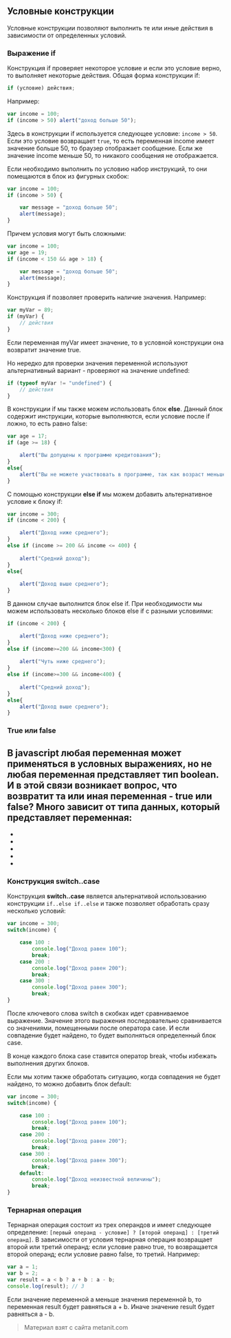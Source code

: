 ## Условные конструкции

Условные конструкции позволяют выполнить те или иные действия в зависимости от определенных условий.

### Выражение if

Конструкция if проверяет некоторое условие и если это условие верно, то выполняет некоторые действия. Общая форма конструкции if:

```js
if (условие) действия;
```

Например:

```js
var income = 100;
if (income > 50) alert("доход больше 50");
```

Здесь в конструкции if используется следующее условие: `income > 50`. Если это условие возвращает `true`, то есть переменная income имеет значение больше 50, то браузер отображает сообщение. Если же значение income меньше 50, то никакого сообщения не отображается.

Если необходимо выполнить по условию набор инструкций, то они помещаются в блок из фигурных скобок:

```js
var income = 100;
if (income > 50) {

    var message = "доход больше 50";
    alert(message);
}
```

Причем условия могут быть сложными:

```js
var income = 100;
var age = 19;
if (income < 150 && age > 18) {

    var message = "доход больше 50";
    alert(message);
}
```

Конструкция if позволяет проверить наличие значения. Например:

```js
var myVar = 89;
if (myVar) {
    // действия
}
```

Если переменная myVar имеет значение, то в условной конструкции она возвратит значение true.

Но нередко для проверки значения переменной используют альтернативный вариант - проверяют на значение undefined:

```js
if (typeof myVar != "undefined") {
    // действия
}
```

В конструкции if мы также можем использовать блок **else**. Данный блок содержит инструкции, которые выполняются, если условие после if ложно, то есть равно false:

```js
var age = 17;
if (age >= 18) {

    alert("Вы допущены к программе кредитования");
}
else{
    alert("Вы не можете участвовать в программе, так как возраст меньше 18");
}
```

С помощью конструкции **else if** мы можем добавить альтернативное условие к блоку if:

```js
var income = 300;
if (income < 200) {

    alert("Доход ниже среднего");
}
else if (income >= 200 && income <= 400) {
    
    alert("Средний доход");
}
else{
    
    alert("Доход выше среднего");
}
```

В данном случае выполнится блок else if. При необходимости мы можем использовать несколько блоков else if с разными условиями:

```js
if (income < 200) {

    alert("Доход ниже среднего");
}
else if (income>=200 && income<300) {
    
    alert("Чуть ниже среднего");
}
else if (income>=300 && income<400) {
    
    alert("Средний доход");
}
else{
    alert("Доход выше среднего");
}
```

### True или false

В javascript любая переменная может применяться в условных выражениях, но не любая переменная представляет тип boolean. И в этой связи возникает вопрос, что возвратит та или иная переменная - true или false? Много зависит от типа данных, который представляет переменная:
- 
- 
- 
- 
- 
- 

### Конструкция switch..case

Конструкция **switch..case** является альтернативой использованию конструкции `if..else if..else` и также позволяет обработать сразу несколько условий:

```js
var income = 300;
switch(income) {

    case 100 : 
        console.log("Доход равен 100");
        break;
    case 200 : 
        console.log("Доход равен 200");
        break;
    case 300 : 
        console.log("Доход равен 300");
        break;
}
```

После ключевого слова switch в скобках идет сравниваемое выражение. Значение этого выражения последовательно сравнивается со значениями, помещенными после оператора сase. И если совпадение будет найдено, то будет выполняться определенный блок сase.

В конце каждого блока сase ставится оператор break, чтобы избежать выполнения других блоков.

Если мы хотим также обработать ситуацию, когда совпадения не будет найдено, то можно добавить блок default:

```js
var income = 300;
switch(income) {

    case 100 : 
        console.log("Доход равен 100");
        break;
    case 200 : 
        console.log("Доход равен 200");
        break;
    case 300 : 
        console.log("Доход равен 300");
        break;
    default: 
        console.log("Доход неизвестной величины");
        break;
}
```

### Тернарная операция

Тернарная операция состоит из трех операндов и имеет следующее определение: `[первый операнд - условие] ? [второй операнд] : [третий операнд]`. В зависимости от условия тернарная операция возвращает второй или третий операнд: если условие равно true, то возвращается второй операнд; если условие равно false, то третий. Например:

```js
var a = 1;
var b = 2;
var result = a < b ? a + b : a - b;
console.log(result); // 3
```

Если значение переменной a меньше значения переменной b, то переменная result будет равняться a + b. Иначе значение result будет равняться a - b.


> Материал взят с сайта metanit.com